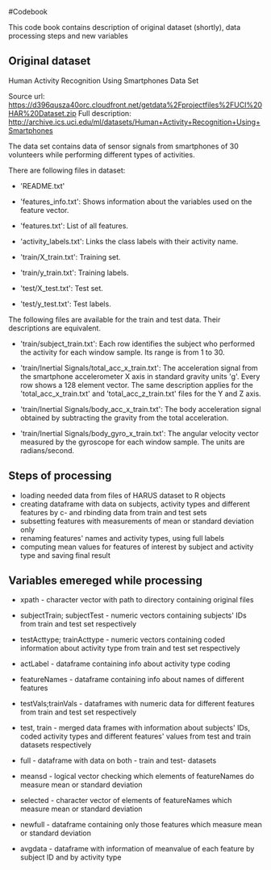 #Codebook

This code book contains description of original dataset (shortly), data processing steps and new variables

## Original dataset
Human Activity Recognition Using Smartphones Data Set

Source url: https://d396qusza40orc.cloudfront.net/getdata%2Fprojectfiles%2FUCI%20HAR%20Dataset.zip
Full description: http://archive.ics.uci.edu/ml/datasets/Human+Activity+Recognition+Using+Smartphones

The data set contains data of sensor signals from smartphones of 30 volunteers while performing different types of activities.

There are following files in dataset:

* 'README.txt'

* 'features_info.txt': Shows information about the variables used on the feature vector.

* 'features.txt': List of all features.

* 'activity_labels.txt': Links the class labels with their activity name.

* 'train/X_train.txt': Training set.

* 'train/y_train.txt': Training labels.

* 'test/X_test.txt': Test set.

* 'test/y_test.txt': Test labels.

The following files are available for the train and test data. Their descriptions are equivalent. 

* 'train/subject_train.txt': Each row identifies the subject who performed the activity for each window sample. Its range is from 1 to 30. 

* 'train/Inertial Signals/total_acc_x_train.txt': The acceleration signal from the smartphone accelerometer X axis in standard gravity units 'g'. Every row shows a 128 element vector. The same description applies for the 'total_acc_x_train.txt' and 'total_acc_z_train.txt' files for the Y and Z axis. 

* 'train/Inertial Signals/body_acc_x_train.txt': The body acceleration signal obtained by subtracting the gravity from the total acceleration. 

* 'train/Inertial Signals/body_gyro_x_train.txt': The angular velocity vector measured by the gyroscope for each window sample. The units are radians/second. 

## Steps of processing

* loading needed data from files of HARUS dataset to R objects
* creating dataframe with data on subjects, activity types and different features by c- and rbinding data from train and test sets
* subsetting features with measurements of mean or standard deviation only
* renaming features' names and activity types, using full labels
* computing mean values for features of interest by subject and activity type and saving final result

## Variables emereged while processing
* xpath - character vector with path to directory containing original files
* subjectTrain; subjectTest - numeric vectors containing subjects' IDs from train and test set respectively
* testActtype; trainActtype - numeric vectors containing coded information about activity type from train and test set respectively
* actLabel - dataframe containing info about activity type coding
* featureNames - dataframe containing info about names of different features
* testVals;trainVals - dataframes with numeric data for different features from train and test set respectively
* test, train - merged data frames with information about subjects' IDs, coded activity types and different features' values from test and train datasets respectively
* full - dataframe with data on both - train and test- datasets

* meansd - logical vector checking which elements of featureNames do measure mean or standard deviation
* selected - character vector of elements of featureNames which measure mean or standard deviation
* newfull - dataframe containing only those features which measure mean or standard deviation

* avgdata - dataframe with information of meanvalue of each feature by subject ID and by activity type